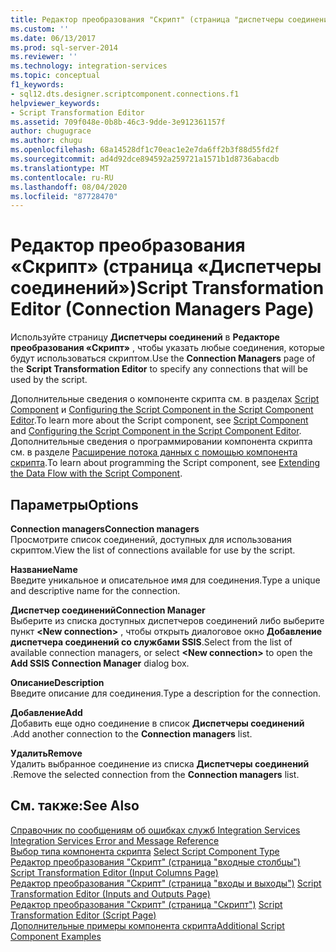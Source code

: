 ```yaml
---
title: Редактор преобразования "Скрипт" (страница "диспетчеры соединений") | Документация Майкрософт
ms.custom: ''
ms.date: 06/13/2017
ms.prod: sql-server-2014
ms.reviewer: ''
ms.technology: integration-services
ms.topic: conceptual
f1_keywords:
- sql12.dts.designer.scriptcomponent.connections.f1
helpviewer_keywords:
- Script Transformation Editor
ms.assetid: 709f048e-0b8b-46c3-9dde-3e912361157f
author: chugugrace
ms.author: chugu
ms.openlocfilehash: 68a14528df1c70eac1e2e7da6ff2b3f88d55fd2f
ms.sourcegitcommit: ad4d92dce894592a259721a1571b1d8736abacdb
ms.translationtype: MT
ms.contentlocale: ru-RU
ms.lasthandoff: 08/04/2020
ms.locfileid: "87728470"
---
```

# <a name="script-transformation-editor-connection-managers-page"></a><span data-ttu-id="74cb6-102">Редактор преобразования «Скрипт» (страница «Диспетчеры соединений»)</span><span class="sxs-lookup"><span data-stu-id="74cb6-102">Script Transformation Editor (Connection Managers Page)</span></span>
  <span data-ttu-id="74cb6-103">Используйте страницу **Диспетчеры соединений** в **Редакторе преобразования «Скрипт»** , чтобы указать любые соединения, которые будут использоваться скриптом.</span><span class="sxs-lookup"><span data-stu-id="74cb6-103">Use the **Connection Managers** page of the **Script Transformation Editor** to specify any connections that will be used by the script.</span></span>  
  
 <span data-ttu-id="74cb6-104">Дополнительные сведения о компоненте скрипта см. в разделах [Script Component](data-flow/transformations/script-component.md) и [Configuring the Script Component in the Script Component Editor](extending-packages-scripting/data-flow-script-component/configuring-the-script-component-in-the-script-component-editor.md).</span><span class="sxs-lookup"><span data-stu-id="74cb6-104">To learn more about the Script component, see [Script Component](data-flow/transformations/script-component.md) and [Configuring the Script Component in the Script Component Editor](extending-packages-scripting/data-flow-script-component/configuring-the-script-component-in-the-script-component-editor.md).</span></span> <span data-ttu-id="74cb6-105">Дополнительные сведения о программировании компонента скрипта см. в разделе [Расширение потока данных с помощью компонента скрипта](extending-packages-scripting/data-flow-script-component/extending-the-data-flow-with-the-script-component.md).</span><span class="sxs-lookup"><span data-stu-id="74cb6-105">To learn about programming the Script component, see [Extending the Data Flow with the Script Component](extending-packages-scripting/data-flow-script-component/extending-the-data-flow-with-the-script-component.md).</span></span>  
  
## <a name="options"></a><span data-ttu-id="74cb6-106">Параметры</span><span class="sxs-lookup"><span data-stu-id="74cb6-106">Options</span></span>  
 <span data-ttu-id="74cb6-107">**Connection managers**</span><span class="sxs-lookup"><span data-stu-id="74cb6-107">**Connection managers**</span></span>  
 <span data-ttu-id="74cb6-108">Просмотрите список соединений, доступных для использования скриптом.</span><span class="sxs-lookup"><span data-stu-id="74cb6-108">View the list of connections available for use by the script.</span></span>  
  
 <span data-ttu-id="74cb6-109">**Название**</span><span class="sxs-lookup"><span data-stu-id="74cb6-109">**Name**</span></span>  
 <span data-ttu-id="74cb6-110">Введите уникальное и описательное имя для соединения.</span><span class="sxs-lookup"><span data-stu-id="74cb6-110">Type a unique and descriptive name for the connection.</span></span>  
  
 <span data-ttu-id="74cb6-111">**Диспетчер соединений**</span><span class="sxs-lookup"><span data-stu-id="74cb6-111">**Connection Manager**</span></span>  
 <span data-ttu-id="74cb6-112">Выберите из списка доступных диспетчеров соединений либо выберите пункт **\<New connection>** , чтобы открыть диалоговое окно **Добавление диспетчера соединений со службами SSIS**.</span><span class="sxs-lookup"><span data-stu-id="74cb6-112">Select from the list of available connection managers, or select **\<New connection>** to open the **Add SSIS Connection Manager** dialog box.</span></span>  
  
 <span data-ttu-id="74cb6-113">**Описание**</span><span class="sxs-lookup"><span data-stu-id="74cb6-113">**Description**</span></span>  
 <span data-ttu-id="74cb6-114">Введите описание для соединения.</span><span class="sxs-lookup"><span data-stu-id="74cb6-114">Type a description for the connection.</span></span>  
  
 <span data-ttu-id="74cb6-115">**Добавление**</span><span class="sxs-lookup"><span data-stu-id="74cb6-115">**Add**</span></span>  
 <span data-ttu-id="74cb6-116">Добавить еще одно соединение в список **Диспетчеры соединений** .</span><span class="sxs-lookup"><span data-stu-id="74cb6-116">Add another connection to the **Connection managers** list.</span></span>  
  
 <span data-ttu-id="74cb6-117">**Удалить**</span><span class="sxs-lookup"><span data-stu-id="74cb6-117">**Remove**</span></span>  
 <span data-ttu-id="74cb6-118">Удалить выбранное соединение из списка **Диспетчеры соединений** .</span><span class="sxs-lookup"><span data-stu-id="74cb6-118">Remove the selected connection from the **Connection managers** list.</span></span>  
  
## <a name="see-also"></a><span data-ttu-id="74cb6-119">См. также:</span><span class="sxs-lookup"><span data-stu-id="74cb6-119">See Also</span></span>  
 <span data-ttu-id="74cb6-120">[Справочник по сообщениям об ошибках служб Integration Services](../../2014/integration-services/integration-services-error-and-message-reference.md) </span><span class="sxs-lookup"><span data-stu-id="74cb6-120">[Integration Services Error and Message Reference](../../2014/integration-services/integration-services-error-and-message-reference.md) </span></span>  
 <span data-ttu-id="74cb6-121">[Выбор типа компонента скрипта](../../2014/integration-services/select-script-component-type.md) </span><span class="sxs-lookup"><span data-stu-id="74cb6-121">[Select Script Component Type](../../2014/integration-services/select-script-component-type.md) </span></span>  
 <span data-ttu-id="74cb6-122">[Редактор преобразования "Скрипт" &#40;страница "входные столбцы"&#41;](../../2014/integration-services/script-transformation-editor-input-columns-page.md) </span><span class="sxs-lookup"><span data-stu-id="74cb6-122">[Script Transformation Editor &#40;Input Columns Page&#41;](../../2014/integration-services/script-transformation-editor-input-columns-page.md) </span></span>  
 <span data-ttu-id="74cb6-123">[Редактор преобразования "Скрипт" &#40;страница "входы и выходы"&#41;](../../2014/integration-services/script-transformation-editor-inputs-and-outputs-page.md) </span><span class="sxs-lookup"><span data-stu-id="74cb6-123">[Script Transformation Editor &#40;Inputs and Outputs Page&#41;](../../2014/integration-services/script-transformation-editor-inputs-and-outputs-page.md) </span></span>  
 <span data-ttu-id="74cb6-124">[Редактор преобразования "Скрипт" &#40;страница "Скрипт"&#41;](../../2014/integration-services/script-transformation-editor-script-page.md) </span><span class="sxs-lookup"><span data-stu-id="74cb6-124">[Script Transformation Editor &#40;Script Page&#41;](../../2014/integration-services/script-transformation-editor-script-page.md) </span></span>  
 [<span data-ttu-id="74cb6-125">Дополнительные примеры компонента скрипта</span><span class="sxs-lookup"><span data-stu-id="74cb6-125">Additional Script Component Examples</span></span>](extending-packages-scripting-data-flow-script-component-examples/additional-script-component-examples.md)  
  
  
